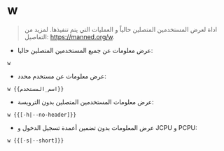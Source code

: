 # w

> اداة لعرض المستخدمين المتصلين حالياً و العمليات التي يتم تنفيذها.
> لمزيد من التفاصيل: <https://manned.org/w>.

- عرض معلومات عن جميع المستخدمين المتصلين حاليا:

`w`

- عرض معلومات عن مستخدم محدد:

`w {{اسم_المستخدم}}`

- عرض معلومات المستخدمين المتصلين بدون الترويسة:

`w {{[-h|--no-header]}}`

- عرض المعلومات بدون تضمين أعمدة تسجيل الدخول و JCPU و PCPU:

`w {{[-s|--short]}}`
